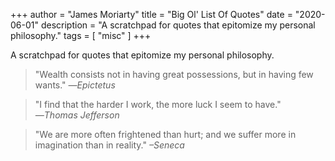 +++
author = "James Moriarty"
title = "Big Ol' List Of Quotes"
date = "2020-06-01"
description = "A scratchpad for quotes that epitomize my personal philosophy."
tags = [
  "misc"
]
+++

A scratchpad for quotes that epitomize my personal philosophy.

> "Wealth consists not in having great possessions, but in having few wants."
_―Epictetus_

> "I find that the harder I work, the more luck I seem to have."
_―Thomas Jefferson_

> "We are more often frightened than hurt; and we suffer more in imagination than in reality."
_–Seneca_
